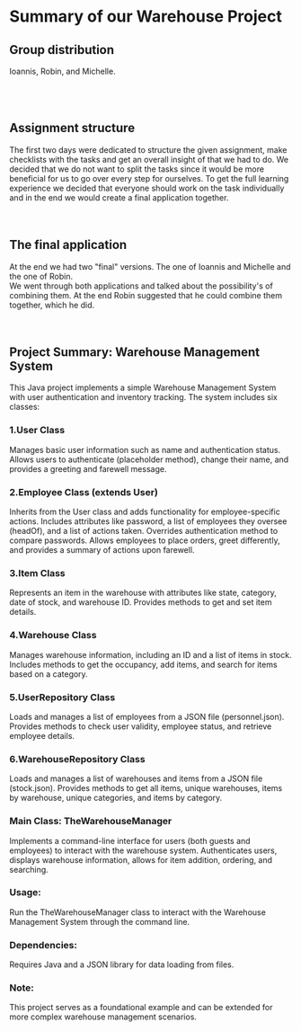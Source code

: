 # Summary of our Warehouse Project<br>

## Group distribution<br>
Ioannis, Robin, and Michelle. <br><br>
<br>
<br>
## Assignment structure<br>
The first two days were dedicated to structure the given assignment, make checklists with the tasks and get an overall insight of that we had to do.
We decided that we do not want to split the tasks since it would be more beneficial for us to go over every step for ourselves.
To get the full learning experience we decided that everyone should work on the task individually and in the end we would create a final application together.<br>
<br>
<br>
## The final application<br>
At the end we had two "final" versions. The one of Ioannis and Michelle and the one of Robin.<br>
We went through both applications and talked about the possibility's of combining them.
At the end Robin suggested that he could combine them together, which he did.<br>
<br>
<br>
## Project Summary: Warehouse Management System<br>
This Java project implements a simple Warehouse Management System with user authentication and inventory tracking. The system includes six classes:

### 1.User Class
Manages basic user information such as name and authentication status.
Allows users to authenticate (placeholder method), change their name, and provides a greeting and farewell message.

### 2.Employee Class (extends User)
Inherits from the User class and adds functionality for employee-specific actions.
Includes attributes like password, a list of employees they oversee (headOf), and a list of actions taken.
Overrides authentication method to compare passwords.
Allows employees to place orders, greet differently, and provides a summary of actions upon farewell.

### 3.Item Class
Represents an item in the warehouse with attributes like state, category, date of stock, and warehouse ID.
Provides methods to get and set item details.

### 4.Warehouse Class
Manages warehouse information, including an ID and a list of items in stock.
Includes methods to get the occupancy, add items, and search for items based on a category.

### 5.UserRepository Class
Loads and manages a list of employees from a JSON file (personnel.json).
Provides methods to check user validity, employee status, and retrieve employee details.

### 6.WarehouseRepository Class
Loads and manages a list of warehouses and items from a JSON file (stock.json).
Provides methods to get all items, unique warehouses, items by warehouse, unique categories, and items by category.

### Main Class: TheWarehouseManager

Implements a command-line interface for users (both guests and employees) to interact with the warehouse system.
Authenticates users, displays warehouse information, allows for item addition, ordering, and searching.

### Usage:

Run the TheWarehouseManager class to interact with the Warehouse Management System through the command line.

### Dependencies:

Requires Java and a JSON library for data loading from files.

### Note:

This project serves as a foundational example and can be extended for more complex warehouse management scenarios.